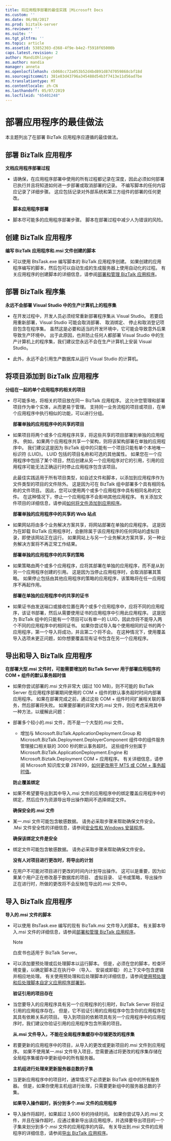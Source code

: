 ```yaml
---
title: 将应用程序部署的最佳实践 |Microsoft Docs
ms.custom: ''
ms.date: 06/08/2017
ms.prod: biztalk-server
ms.reviewer: ''
ms.suite: ''
ms.tgt_pltfrm: ''
ms.topic: article
ms.assetid: 53852303-d368-4f9e-b4e2-f5918f65000b
caps.latest.revision: 2
author: MandiOhlinger
ms.author: mandia
manager: anneta
ms.openlocfilehash: cb068cc72a053b52d4bd891d87d7059868cbf18d
ms.sourcegitcommit: 381e83d43796a345488d54b3f7413e11d56ad7be
ms.translationtype: MT
ms.contentlocale: zh-CN
ms.lasthandoff: 05/07/2019
ms.locfileid: "65401248"
---
```

# <a name="best-practices-for-deploying-an-application"></a>部署应用程序的最佳做法
本主题列出了在部署 BizTalk 应用程序应遵循的最佳做法。  

## <a name="deploying-a-biztalk-application"></a>部署 BizTalk 应用程序  
 **文档应用程序部署过程**  

- 请确保，在应用程序部署中使用的所有过程都记录在深度，因此必须如何部署已执行并且将知道如何进一步部署或取消部署的记录。 不编写脚本的任何内容应记录了详细步骤。 这应包括记录对外部系统和第三方组件的部署的任何更改。  

  **脚本应用程序部署**  

- 脚本尽可能多的应用程序部署步骤。 脚本在部署过程中减少人为错误的风险。  

## <a name="creating-a-biztalk-application"></a>创建 BizTalk 应用程序  
 **编写 BizTalk 应用程序和.msi 文件创建的脚本**  

-   可以使用 BtsTask.exe 编写脚本的 BizTalk 应用程序创建。 如果创建的应用程序编写的脚本，然后包可以自动生成的生成服务器上使用自动化的过程。 有关应用程序的创建脚本的详细信息，请参阅[部署和管理 BizTalk 应用程序](../core/deploying-and-managing-biztalk-applications.md)。

## <a name="deploying-a-biztalk-assembly"></a>部署 BizTalk 程序集  
 **永远不会部署 Visual Studio 中的生产计算机上的程序集**  

-   在开发过程中，开发人员必须经常重新部署程序集从 Visual Studio。 若要启用重新部署，Visual Studio 可能会取消部署、 取消绑定、 停止和取消登记项目包含在程序集。 虽然这是必要和适当的开发环境中，它可能会导致意外后果导致生产环境中。 出于此原因，也并防止任何人都部署 Visual Studio 中的生产计算机上的程序集，我们建议您永远不会在生产计算机上安装 Visual Studio。  

-   此外，永远不会引用生产数据库从运行 Visual Studio 的计算机。  

## <a name="adding-artifacts-to-a-biztalk-application"></a>将项目添加到 BizTalk 应用程序  
 **分组在一起的单个应用程序的相关的项目**  

- 尽可能多地，将相关的项目放在同一 BizTalk 应用程序。 这允许您管理和部署项目作为单个实体，从而更易于管理。 支持同一业务流程的项目或项目，在单个应用程序中执行相似的功能，可以进行分组。  

  **部署单独的应用程序中的共享的项目**  

- 如果项目将两个或多个应用程序共享，将这些共享的项目部署到单独的应用程序。 例如，如果两个应用程序共享一个架构，则将该架构部署在单独的应用程序中。 我们建议这是因为 BizTalk 组中的只能有一个项目只能有单个本地唯一标识符 (LUID)。 LUID 包括的项目名称和可选的其他属性。 如果您在一个应用程序中包括了某个项目，然后创建从另一个应用程序对它的引用，引用的应用程序可能无法正确运行时停止应用程序包含该项目。  

   此最佳实践适用于所有项目类型，如自述文件和脚本，以添加到应用程序作为文件类型的项目的文件除外。 这是因为可在 BizTalk 组中部署多个具有相同名称的文件项目。 因此，您可以使用两个或多个应用程序中具有相同名称的文件。 在这种情况下，停止一个应用程序不会影响其他应用程序。 有关添加文件项目的详细信息，请参阅[如何将文件添加到应用程序](../core/how-to-add-a-file-to-an-application.md)。  

  **部署单独的应用程序中的共享的 Web 站点**  

- 如果网站将由多个业务解决方案共享，将网站部署在单独的应用程序。 这是因为在卸载 BizTalk 应用程序时，会删除属于该应用程序的任何网站的虚拟目录，即使该网站正在运行。 如果网站上与另一个业务解决方案共享，另一种业务解决方案将不再正常工作结果。  

  **部署单独的应用程序中的共享的策略**  

- 如果策略由两个或多个应用程序，应将其部署在单独的应用程序，而不是从到另一个应用程序创建的引用。 这是因为当停止应用程序时，会取消部署其策略。 如果停止包括由其他应用程序的策略的应用程序，该策略将在任一应用程序不再起作用。  

  **部署在单独的应用程序中的共享的证书**  

- 如果证书由发送端口或接收位置在两个或多个应用程序中，应将不同的应用程序，该证书部署，然后从需要使用证书的应用程序中引用此应用程序。 这是因为 BizTalk 组中的只能有一个项目可以有单一的 LUID，因此你将不能导入两个不同的应用程序中的相同证书。 如果你尝试导入每个使用相同的证书的两个应用程序，第一个导入将成功，并且第二个将不会。 在这种情况下，使用覆盖导入选项未更正问题，如你想要覆盖现有证书包含在另一个应用程序。  

## <a name="exporting-and-importing-a-biztalk-application"></a>导出和导入 BizTalk 应用程序  
 **在部署大型.msi 文件时，可能需要增加的 BizTalk Server 用于部署应用程序的 COM + 组件的默认事务超时值**  

- 如果你尝试部署的.msi 文件非常大 (超过 100 MB)，则不可能的 BizTalk Server 在应用程序部署期间使用的 COM + 组件的默认事务超时时间内部署应用程序。 如果在部署完成之前，通过这些 COM + 组件时间扩展相关联的事务，然后部署将失败。 如果要部署的非常大的.msi 文件，则应考虑采用其中一种方法，以缓解此问题：  

- 部署多个较小的.msi 文件，而不是一个大型的.msi 文件。  

  -   增加与 Microsoft.BizTalk.ApplicationDeployment.Group 和 Microsoft.BizTalk.Deployment.DeployerComponent 组件中的组件服务管理接口相关联的 3000 秒的默认事务超时。 这些组件分别属于 Microsoft.BizTalk.ApplicationDeployment.Engine 和 Microsoft.Biztalk.Deployment COM + 应用程序。 有关详细信息，请参阅 Microsoft 知识库文章 287499，[如何更改用于 MTS 或 COM + 事务超时值](https://support.microsoft.com/help/287499/how-to-change-the-transaction-time-out-value-for-mts-or-com)。  

  **防止覆盖绑定**  

- 如果不希望要导出到其中导入.msi 文件的应用程序中的绑定覆盖应用程序中的绑定，然后应作为资源导出导出操作期间不选择绑定文件。  

  **确保安全的.msi 文件**  

- 某一.msi 文件可能包含敏感数据。 请务必采取步骤来帮助确保文件安全。 .Msi 文件安全性的详细信息，请参阅[安全性和 Windows 安装程序](../core/security-and-windows-installer.md)。  

  **确保该绑定文件是安全**  

- 绑定文件可能包含敏感数据。 请务必采取步骤来帮助确保文件安全。  

  **没有人对项目进行更改时，将导出的计划**  

- 在用户不可能对项目进行更改的时间内计划导出操作。 这可以是重要，因为如果某个用户正在修改基于数据库的项目、 虚拟目录、 证书或策略，导出操作正在进行时，所做的更改将不会反映在导出的.msi 文件中。  

## <a name="importing-a-biztalk-application"></a>导入 BizTalk 应用程序  
 **导入的.msi 文件的脚本**  

- 可以使用 BtsTask.exe 编写的现有 BizTalk.msi 文件导入的脚本。 有关脚本导入.msi 文件的详细信息，请参阅[部署和管理 BizTalk 应用程序](../core/deploying-and-managing-biztalk-applications.md)。 

  > [!NOTE]  
  >  白皮书也适用于 BizTalk Server。  

- 可以添加要预处理或后处理脚本以运行脚本。 但是，必须在您的脚本，检查环境变量，以确定脚本正在执行中 （导入、 安装或卸载） 的上下文中包含逻辑并相应地处理。 有关使用预处理和后处理脚本的详细信息，请参阅[使用预处理和后处理脚本自定义应用程序部署到](../core/using-pre-and-post-processing-scripts-to-customize-application-deployment.md)。 

  **验证引用的项目存在**  

- 当您要导入的应用程序具有另一个应用程序的引用时，BizTalk Server 将验证引用的应用程序存在。 但是，它不验证引用的应用程序中包含你的应用程序在其具有依赖关系的项目。 导入到项目的依赖项具有另一个应用程序中的应用程序时，我们建议你验证引用的应用程序包含所需的项目。  

  **从.msi 文件导入，不能在全局程序集缓存中存储更改的程序集**  

- 若要更新的应用程序中的项目，从导入的更改或更新项目的.msi 文件到应用程序。 如果不使用某一.msi 文件导入项目，您需要通过将更改的程序集存储在全局程序集缓存中更新组中的所有服务器。  

  **主机组进行处理来更新服务器总数的子集**  

- 当更新应用程序中的项目时，通常情况下必须更新 BizTalk 组中的所有服务器。 但是，如果你使用主机组进行处理，只需要更新组中的服务器总数的子集。  

  **如果导入操作超时，拆分到多个.msi 文件的应用程序**  

- 导入操作将超时，如果超过 3,600 秒的持续时间。 如果你尝试导入的.msi 文件，并且在操作超时，应通过重新导出该应用程序，并选择要导出项目的一个子集来划分到多个.msi 文件的应用程序的内容。 有关导出到.msi 文件的应用程序的详细信息，请参阅[导出 BizTalk 应用程序](../core/how-to-export-a-biztalk-application.md)。
